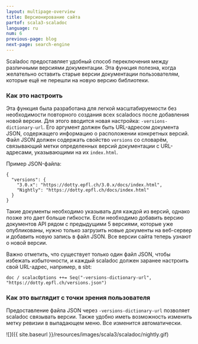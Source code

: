 ```yaml
---
layout: multipage-overview
title: Версионирование сайта
partof: scala3-scaladoc
language: ru
num: 6
previous-page: blog
next-page: search-engine
---
```


Scaladoc предоставляет удобный способ переключения между различными версиями документации. 
Эта функция полезна, когда желательно оставить старые версии документации пользователям, 
которые ещё не перешли на новую версию библиотеки.

### Как это настроить

Эта функция была разработана для легкой масштабируемости без необходимости повторного создания всех scaladocs 
после добавления новой версии. Для этого вводится новая настройка: `-versions-dictionary-url`. 
Его аргумент должен быть URL-адресом документа JSON, содержащего информацию о расположении конкретных версий. 
Файл JSON должен содержать свойство `versions` со словарём, 
связывающий метки определенных версий документации с URL-адресами, указывающими на их `index.html`.

Пример JSON-файла:
```
{
  "versions": {
    "3.0.x": "https://dotty.epfl.ch/3.0.x/docs/index.html",
    "Nightly": "https://dotty.epfl.ch/docs/index.html"
  }
}
```

Такие документы необходимо указывать для каждой из версий, однако позже это дает больше гибкости. 
Если необходимо добавить версию документов API рядом с предыдущими 5 версиями, которые уже опубликованы, 
нужно только загрузить новые документы на веб-сервер и добавить новую запись в файл JSON. 
Все версии сайта теперь узнают о новой версии.

Важно отметить, что существует только один файл JSON, чтобы избежать избыточности, 
и каждый scaladoc должен заранее настроить свой URL-адрес, например, в sbt:

```
doc / scalacOptions ++= Seq("-versions-dictionary-url", "https://dotty.epfl.ch/versions.json")
```


### Как это выглядит с точки зрения пользователя

Предоставление файла JSON через `-versions-dictionary-url` позволяет scaladoc связывать версии. 
Также удобно иметь возможность изменить метку ревизии в выпадающем меню. Все изменится автоматически.

![]({{ site.baseurl }}/resources/images/scala3/scaladoc/nightly.gif)
